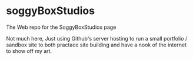 # soggyBoxStudios
The Web repo for the SoggyBoxStudios page


Not much here, Just using Github's server hosting to run a small portfolio / sandbox site to both practace site building and have a nook of the internet to show off my art.
